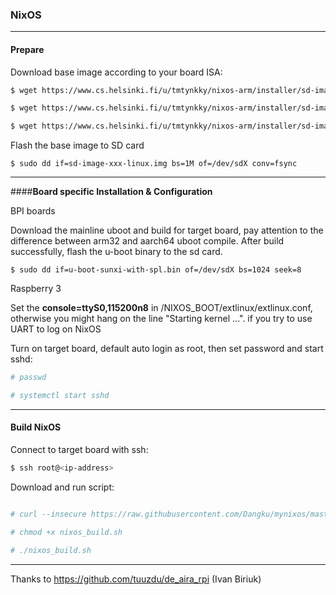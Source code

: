 ### NixOS


----------


#### **Prepare**
 
Download base image according to your board ISA:
```sh
$ wget https://www.cs.helsinki.fi/u/tmtynkky/nixos-arm/installer/sd-image-aarch64-linux.img

$ wget https://www.cs.helsinki.fi/u/tmtynkky/nixos-arm/installer/sd-image-armv7l-linux.img

$ wget https://www.cs.helsinki.fi/u/tmtynkky/nixos-arm/installer/sd-image-armv6l-linux.img
```

Flash the base image to SD card

    $ sudo dd if=sd-image-xxx-linux.img bs=1M of=/dev/sdX conv=fsync


----------


####**Board specific Installation & Configuration**

BPI boards

Download the mainline uboot and build for target board, pay attention to the difference between arm32 and aarch64 uboot compile. After build successfully, flash the u-boot binary to the sd card.

    $ sudo dd if=u-boot-sunxi-with-spl.bin of=/dev/sdX bs=1024 seek=8

Raspberry 3

Set the **console=ttyS0,115200n8** in /NIXOS_BOOT/extlinux/extlinux.conf, otherwise you might hang on the line "Starting kernel ...". if you try to use UART to log on NixOS

Turn on target board, default auto login as root, then set password and start sshd:

```sh
# passwd

# systemctl start sshd
```


----------


#### **Build NixOS**

Connect to target board with ssh:

```sh
$ ssh root@<ip-address>
```
Download and run script:
```sh

# curl --insecure https://raw.githubusercontent.com/Dangku/mynixos/master/nixos_build.sh --output nixos_build.sh -L

# chmod +x nixos_build.sh

# ./nixos_build.sh
```


----------
Thanks to https://github.com/tuuzdu/de_aira_rpi (Ivan Biriuk)
